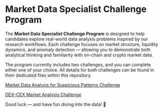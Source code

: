 # Market Data Specialist Challenge Program

The **Market Data Specialist Challenge Program** is designed to help candidates explore real-world data analysis problems inspired by our research workflows. Each challenge focuses on market structure, liquidity dynamics, and anomaly detection — allowing you to demonstrate both analytical thinking and familiarity with on-chain and crypto market data.

The program currently includes two challenges, and you can complete either one of your choice. All details for both challenges can be found in their dedicated files within this repository.

[Market Data Analysis for Suspicious Patterns Challenge](https://github.com/1712n/market-data-challenge/blob/main/suspicious-market-patterns-challenge.md)

[DEX–CEX Market Analysis Challenge](https://github.com/1712n/market-data-challenge/blob/main/dex-cex-market-analysis-challenge.md)

Good luck — and have fun diving into the data! 🚀
